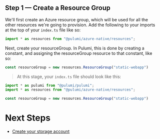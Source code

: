 ## Step 1 &mdash; Create a Resource Group

We'll first create an Azure resource group, which will be used for all the other resources we're going to provision. Add the following to your imports at the top of your `index.ts` file like so:

```typescript
import * as resources from "@pulumi/azure-native/resources";
```

Next, create your resourceGroup. In Pulumi, this is done by creating a constant, and assigning the resourceGroup resource to that constant, like so:

```typescript
const resourceGroup = new resources.ResourceGroup("static-webapp")
```

> At this stage, your `index.ts` file should look like this:

```typescript
import * as pulumi from "@pulumi/pulumi";
import * as resources from "@pulumi/azure-native/resources";

const resourceGroup = new resources.ResourceGroup("static-webapp")
```

# Next Steps

* [Create your storage account](../lab-02/README.md)